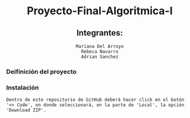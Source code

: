 <div align= "center">

# Proyecto-Final-Algoritmica-I
## Integrantes: 
    Mariana Del Arroyo
    Rebeca Navarro
    Adrian Sanchez
    
</div>

### Deifinición del proyecto
    
### Instalación
    Dentro de este repositorio de GitHub deberá hacer click en el botón '<> Code', en donde seleccionará, en la parte de 'Local', la opción 'Download ZIP'. 
